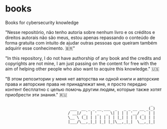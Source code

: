 # books
Books for cybersecurity knowledge

"Nesse repositório, não tenho autoria sobre nenhum livro e os créditos e direitos autorais não são meus, estou apenas repassando o conteúdo de forma gratuita com intuito de ajudar outras pessoas que queiram também adquirir esse conhecimento. 🇧🇷"

"In this repository, I do not have authorship of any book and the credits and copyrights are not mine, I am just passing on the content for free with the aim of helping other people who also want to acquire this knowledge." 🇺🇸

"В этом репозитории у меня нет авторства ни одной книги и авторские права и авторские права не принадлежат мне, я просто передаю контент бесплатно с целью помочь другим людям, которые также хотят приобрести эти знания." 🇷🇺


                                                                     _ 
                                 ___  __ _ _ __ ___  _   _ _ __ __ _(_)
                                / __|/ _` | '_ ` _ \| | | | '__/ _` | |
                                \__ \ (_| | | | | | | |_| | | | (_| | |
                                |___/\__,_|_| |_| |_|\__,_|_|  \__,_|_|


